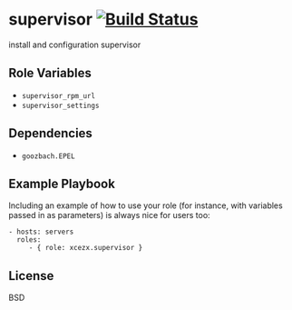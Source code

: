 supervisor [![Build Status](https://travis-ci.org/xcezx/ansible-supervisor.svg)](https://travis-ci.org/xcezx/ansible-supervisor)
========

install and configuration supervisor

Role Variables
--------------

- `supervisor_rpm_url`
- `supervisor_settings`

Dependencies
------------

- `goozbach.EPEL`

Example Playbook
-------------------------

Including an example of how to use your role (for instance, with variables passed in as parameters) is always nice for users too:

    - hosts: servers
      roles:
         - { role: xcezx.supervisor }

License
-------

BSD
